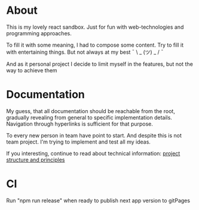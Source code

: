 # About

This is my lovely react sandbox. Just for fun with web-technologies and programming approaches.

To fill it with some meaning, I had to compose some content. Try to fill it with entertaining things. But not always at my best ¯ \ _ (ツ) _ / ¯

And as it personal project I decide to limit myself in the features, but not the way to achieve them

# Documentation

My guess, that all documentation should be reachable from the root, gradually revealing from general to specific implementation details. Navigation through hyperlinks is sufficient for that purpose.

To every new person in team have point to start. And despite this is not team project. I'm trying to implement and test all my ideas.

If you interesting, continue to read about technical information: [project structure and principles](./src/README.md)

# CI

Run "npm run release" when ready to publish next app version to gitPages
